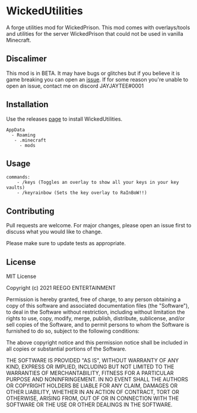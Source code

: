 # WickedUtilities

A forge utilities mod for WickedPrison.
This mod comes with overlays/tools and utilities for the server WickedPrison that could not be used in vanilla Minecraft.

## Discalimer

This mod is in BETA. It may have bugs or glitches but if you believe it is game breaking you can open an [issue](https://github.com/ReegoEntertainment/WickedUtilities/issues). If for some reason you're unable to open an issue, contact me on discord JAYJAYTEE#0001

## Installation

Use the releases [page](https://github.com/ReegoEntertainment/WickedUtilities/releases) to install WickedUtilities.

```
AppData
  - Roaming
   - .minecraft
     - mods
```

## Usage

```
commands:
    - /keys (Toggles an overlay to show all your keys in your key vaults)
    - /keyrainbow (Sets the key overlay to RaInBoW!!)
```

## Contributing
Pull requests are welcome. For major changes, please open an issue first to discuss what you would like to change.

Please make sure to update tests as appropriate.

## License
MIT License

Copyright (c) 2021 REEGO ENTERTAINMENT

Permission is hereby granted, free of charge, to any person obtaining a copy
of this software and associated documentation files (the "Software"), to deal
in the Software without restriction, including without limitation the rights
to use, copy, modify, merge, publish, distribute, sublicense, and/or sell
copies of the Software, and to permit persons to whom the Software is
furnished to do so, subject to the following conditions:

The above copyright notice and this permission notice shall be included in all
copies or substantial portions of the Software.

THE SOFTWARE IS PROVIDED "AS IS", WITHOUT WARRANTY OF ANY KIND, EXPRESS OR
IMPLIED, INCLUDING BUT NOT LIMITED TO THE WARRANTIES OF MERCHANTABILITY,
FITNESS FOR A PARTICULAR PURPOSE AND NONINFRINGEMENT. IN NO EVENT SHALL THE
AUTHORS OR COPYRIGHT HOLDERS BE LIABLE FOR ANY CLAIM, DAMAGES OR OTHER
LIABILITY, WHETHER IN AN ACTION OF CONTRACT, TORT OR OTHERWISE, ARISING FROM,
OUT OF OR IN CONNECTION WITH THE SOFTWARE OR THE USE OR OTHER DEALINGS IN THE
SOFTWARE.
